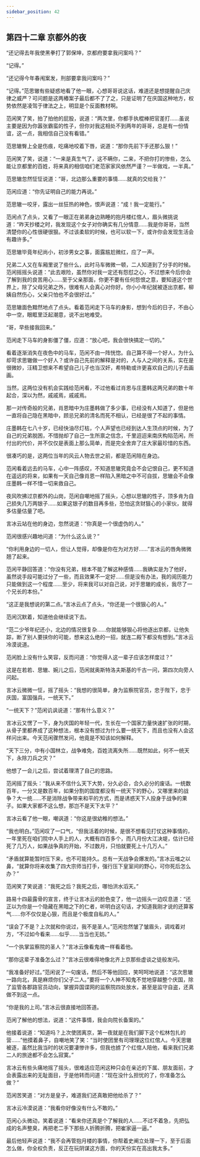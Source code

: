 ```yaml
---
sidebar_position: 42
---
```


## 第四十二章 **京都外的夜**

“还记得去年我使黑拳打了郭保坤，京都府要拿我问案吗？”

“记得。”

“还记得今年春闱案发，刑部要拿我问案吗？”

“记得。”范思辙有些疑惑地看了他一眼，心想哥哥说这话，难道还是想提醒自己庆律之威严？可问题是这两樁案子最后都不了了之，只是证明了在庆国这种地方，权势依然是凌驾于律法之上，明显是个反面教材啊。

范闲笑了笑，拍了拍他的屁股，说道：“两次里，你都手执棍棒把官差打……虽说主要是因为你嚣张霸蛮的性子，但你对我这相处不到两年的哥哥，总是有一份情谊，这一点，我相信自己没有看错。”

范思辙臀上全是伤痕，吃痛地咬着下唇，说道：“那你先前下手还那么狠！”

范闲笑了笑，说道：“一来是真生气了，这不瞒你，二来，不把你打的惨些，怎么能让京都里的百姓，将来真的相信咱们老范家家风依然严谨？一半做戏，一半真。”

范思辙忽然怔怔说道：“哥，北边那么重要的事情……就真的交给我？”

范闲应道：“你先证明自己的能力再说。”

范思辙一咬牙，露出一丝狂热的神色，恨声说道：“成！我一定能行。”

范闲点了点头，又看了一眼正在弟弟身边熟睡的抱月楼红倌人，眉头微挑说道：“昨天抄楼之时，我发现这个女子对你确实有几分情意……我是你哥哥，当然清楚你的心性很硬很狠。不过该柔软的时候，也可以软一下，或许你会发现生活会有趣许多。”

范思辙毕竟年纪尚小，初涉男女之事，面露尴尬微红，应了一声。

兄弟二人又在车厢里说了些什么，此时马车微微一顿，二人知道到了分手的时候。范闲摇摇头说道：“此去艰险，虽然你对我一定还有怨怼之心，不过想来今后你会了解到我的良苦用心……至于父亲那面，你更不要有任何怨恨之意，要知道这个世界上，除了父母兄弟之外，很难有人会真心对你好。你小小年纪就被逐出京都，柳姨自然伤心，父亲只怕也不会很好过。”

范思辙面色黯然地点了点头。看着范闲走下马车的身影，想到今后的日子，不由心中一空，眼眶里泛起潮意，说不出地难受。

“哥，早些接我回来。”

范闲走下马车的身影僵了僵，应道：“放心吧，我会很快搞定一切的。”

看着逐渐消失在夜色中的马车，范闲不由一阵恍惚。自己算不得一个好人，为什么却苛求思辙做一个好人？或许自己先前的解释是对的，人与人之间的关系，实在是很微妙，汪精卫想来不希望自己儿子也当汉奸，希特勒或许更喜欢自己的儿子去画画。

当然，这两位没有机会实践给范闲看，不过他看过肖恩与庄墨韩这两兄弟的数十年起合，深以为然，戚戚焉，戚戚焉。

那一对传奇般的兄弟，肖恩暗中为庄墨韩做了多少事，已经没有人知道了，但是他一直将自己隐在黑暗中，顾忌兄弟的清名而死不相认，已经是很了不起的事情。

庄墨韩在七八十岁，已经快油尽灯枯，个人声望也已经到达人生顶点的时候，为了自己的兄弟脱困，不惜抛却了自己一生所禀之信念，千里迢迢来南庆构陷范闲，所付出的代价，并不仅仅是表面上那么简单，而是完全舍弃了庄大家最珍惜的东西。

很凑巧的是，这两位当年的风云人物去世之前，都是范闲陪在身边。

范闲看着远去的马车，心中一阵感叹，不知道思辙究竟会不会记恨自己，更不知道在遥远的将来，如果有一天自己像肖恩一样陷入黑暗之中不可自拔，思辙会不会像庄墨韩一样不惜一切来救自己。

夜风吹拂过京都外的山岗，范闲自嘲地摇了摇头，心想以思辙的性子，顶多肯为自己损失几万两银子……如果这银子的数目再多些，恐怕这贪财狠心的小家伙，就得多估量估量了吧。

言冰云站在他的身边，忽然说道：“你真是一个很虚伪的人。”

范闲很感兴趣地问道：“为什么这么说？”

“你利用身边的一切人，但让人觉得，却像是你在为对方好……”言冰云的唇角微微翘了起来。

范闲平静回答道：“你没有兄弟，根本不能了解这种感情……我确实是为了他好，虽然说手段可能过分了一些，而且效果不一定好……但是没有办法，我的阅历能力只能做到这一个程度……至少，将来我可以对自己说，对于思辙的成长，我尽了一个兄长的本份。”

“这正是我想说的第二点。”言冰云点了点头，“你还是一个很狠心的人。”

范闲沉默着，知道他会继续说下去。

“范二少爷年纪还小，北边的情况很复杂……你就能够狠心将他逐出京都，让他失踪，断了别人要挟你的可能，想来这么绝的一招，就连二殿下都没有想到。”言冰云冷漠说道。

范闲脸上没有什么笑容，反而问道：“你觉得人这一辈子应该怎样度过？”

这是在若若、思辙、婉儿之后，范闲就奥斯特洛夫斯基的千古一问，第四次向旁人问起。

言冰云微微一怔，摇了摇头：“我想的很简单，身为监察院官员，忠于陛下，忠于庆国，富国强兵，一统天下。”

“一统天下？”范闲讥讽说道：“那有什么意义？”

言冰云又愣了一下，身为庆国的年轻一代，生长在一个国家力量快速扩张的时期，从骨子里都养成了这种想法，根本没有想过为什么要一统天下，而且也没有人会这样问出来。今天范闲骤然发问，他竟是不知该如何解释。

“天下三分，中有小国林立，战争难免，百姓流离失所……既然如此，何不一统天下，永除刀兵之灾？”

他想了一会儿之后，尝试着理清了自己的思路。

范闲摇了摇头：“我从来不信什么天下大势，分久必合，合久必分的废话。一统数百年，一分又是数百年，如果分割的国度都没有一统天下的野心，又哪里来的战争？大一统……不是消除战争带来和平的方式，而是诱惑天下人投身于战争的果子。如果大家都不这么想，那岂不是天下太平？”

言冰云看了他一眼，嘲讽道：“你这是很幼稚的想法。”

“我也明白。”范闲叹了一口气，“但我活着的时候，是很不想看见打仗这种事情的，一年里死在咱们院中人手上的人，大概有四百多个，而八月份大江决堤，估计已经死了几万人，如果战争真的开始，不过数月，只怕就要死上十几万人。”

“矛盾就算能暂时压下来，也不可能持久。总有一天战争会爆发的。”言冰云嗤之以鼻，“就算你将来收集了四大宗师当打手，强行压下皇室间的野心，可你死后怎么办？”

范闲笑了笑说道：“我死之后？我死之后，哪怕洪水滔天。”

路易十四最露骨的宣言，终于让言冰云的脸色变了，他一边摇头一边叹息道：“还正以为你是一个隐藏在黑暗之下的仁者，听明白这句话，才知道我刚才说的还算客气……你不仅仅是心狠，而且是个极度自私的人。”

“误会了不是？上次就和你说过，我不是圣人。”范闲忽然皱了皱眉头，调戏着对方，“不过如今看来……似乎……当当也无妨。”

“一个执掌监察院的圣人？”言冰云像看鬼魂一样看着他。

“那你这辈子准备怎么过？”言冰云很难得地像北齐上京那些虚谈之徒般发问。

“我准备好好过。”范闲说了一句废话，然后不等他回应，笑呵呵地说道：“这次思辙一路向北，真是麻烦你们父子二人。”要将一个人神不知鬼不觉地穿越整个庆国，除了监管各郡路官员动向，掌握异国谍网的监察院四处放水，甚至是监守自盗，还真做不到这一点。

“你是我的上司。”言冰云很直接地回答道。

范闲了解他的想法，说道：“这件事情，我会向院长备案的。”

他接着说道：“知道吗？上次使团离京，第一夜就是在我们脚下这个松林包扎的营……”他摸着鼻子，自嘲地笑了笑：“当时使团里有司理理这位红倌人。今天思辙被逐，虽然比我当时的状况要凄惨许多，但我也掳了个红倌人陪他，看来我们兄弟二人的旅途都不会怎么寂寞。”

言冰云有些头痛地摇了摇头，很难适应范闲这种只会在亲近的下属、朋友面前，才会表露出来的无耻面目，于是他转而问道：“现在没什么担忧的了，你准备怎么做？”

范闲苦笑道：“对方是皇子，难道我们还真敢把他给杀了？”

言冰云冷漠说道：“我看你好像没有什么不敢的。”

范闲心头微动，笑着说道：“看来你还真是个了解我的人……不过不着急，先把弘成的名声整臭，再把老二手下那些人折腾折腾，把崔家逼一逼。”

最后他轻声说道：“我不会再管抱月楼的事情，你帮着史阐立处理一下，至于后面怎么做，你全权负责，反正在玩阴谋这方面，你的天份实在高出我太多。”

